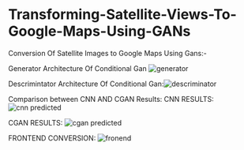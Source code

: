 # Transforming-Satellite-Views-To-Google-Maps-Using-GANs
Conversion Of Satellite Images to Google Maps Using Gans:-

Generator Architecture Of Conditional Gan ![generator](https://github.com/Prasuna10/Transforming-Satellite-Views-To-Google-Maps-Using-GANs/assets/96649154/d3e0f998-2703-4801-b6f2-c0f04fcd3dba) 

Descrimintator Architecture Of Conditional Gan:![descriminator](https://github.com/Prasuna10/Transforming-Satellite-Views-To-Google-Maps-Using-GANs/assets/96649154/197ce7e9-8819-4c6c-b183-31105358730f)

Comparison between CNN AND CGAN Results:
CNN RESULTS:
![cnn predicted](https://github.com/Prasuna10/Transforming-Satellite-Views-To-Google-Maps-Using-GANs/assets/96649154/d19b35ae-9c3c-40b6-88d4-9a76eb8cf139)

CGAN RESULTS:
![cgan predicted](https://github.com/Prasuna10/Transforming-Satellite-Views-To-Google-Maps-Using-GANs/assets/96649154/568beda7-03fa-46bb-8de1-14fc0c04b6fa)

FRONTEND CONVERSION:
![fronend](https://github.com/Prasuna10/Transforming-Satellite-Views-To-Google-Maps-Using-GANs/assets/96649154/8e89399d-12d4-43b0-9f9d-2181b8e73ca7)

